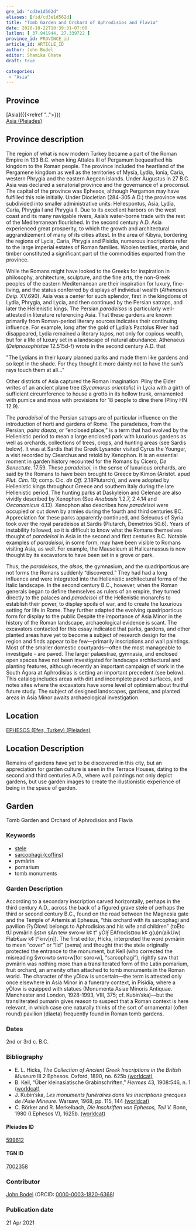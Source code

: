 ```yaml
---
gre_id: "cd3e1d562d"
aliases: [/id/cd3e1d562d]
title: "Tomb Garden and Orchard of Aphrodisios and Flavia"
date: 2020-10-22T10:39:31-07:00
latlon: [ 37.941944, 27.339722 ]
province_id: PROVINCE_id
article_id: ARTICLE_ID
author: John Bodel
editor: Shamika Ghate
draft: true

categories:
 - "Asia"
---
```


## Province

[Asia]({{<relref "..">}}) \
[Asia (Pleiades)](https://pleiades.stoa.org/places/981509)

## Province description
The region of what is now modern Turkey became a part of the Roman Empire in 133 B.C. when king Attalos III of Pergamum bequeathed his kingdom to the Roman people.  The province included the heartland of the Pergamene kingdom as well as the territories of Mysia, Lydia, Ionia, Caria, western Phrygia and the eastern Aegean islands.  Under Augustus in 27 B.C. Asia was declared a senatorial province and the governance of a proconsul.  The capital of the province was Ephesos, although Pergamon may have fulfilled this role initially.  Under Diocletian (284-305 A.D.) the province was subdivided into smaller administrative units: Hellespontus, Asia, Lydia, Caria, Phrygia I and Phrygia II.  Due to its excellent harbors on the west coast and its many navigable rivers, Asia’s water-borne trade with the rest of the Mediterranean flourished.  In the second century A.D. Asia experienced great prosperity, to which the growth and architectural aggrandizement of many of its cities attest. In the area of Kibyra, bordering the regions of Lycia, Caria, Phrygia and Pisidia, numerous inscriptions refer to the large imperial estates of Roman families.  Woolen textiles, marble, and timber constituted a significant part of the commodities exported from the province.  

While the Romans might have looked to the Greeks for inspiration in philosophy, architecture, sculpture, and the fine arts, the non-Greek peoples of the eastern Mediterranean are their inspiration for luxury, fine-living, and the status conferred by displays of individual wealth (*Athenaeus Deip.* XV.690).   Asia was a center for such splendor, first in the kingdoms of Lydia, Phrygia, and Lycia, and then continued by the Persian satraps, and later the Hellenistic kings.  The Persian *paradeisos* is particularly well-attested in literature referencing Asia.  That these gardens are known primarily from Roman-period literary sources indicates their continuing influence. For example, long after the gold of Lydia’s Pactolus River had disappeared, Lydia remained a literary *topos*, not only for copious wealth, but for a life of luxury set in a landscape of natural abundance.  Athenaeus (*Deipnosophistae* 12.515d-f) wrote in the second century A.D. that

"The Lydians in their luxury planned parks and made them like gardens and so kept in the shade.  For they thought it more dainty not to have the sun’s rays touch them at all…"

Other districts of Asia captured the Roman imagination:  Pliny the Elder writes of an ancient plane tree (*Sycamorus orientalis*) in Lycia with a girth of sufficient circumference to house a grotto in its hollow trunk, ornamented with pumice and moss with provisions for 18 people to dine there (Pliny HN 12.9).

The *paradeisoi* of the Persian satraps are of particular influence on the introduction of horti and gardens of Rome.  The paradeisos, from the Persian, *paira daeza*, or “enclosed place,” is a term that had evolved by the Hellenistic period to mean a large enclosed park with luxurious gardens as well as orchards, collections of trees, crops, and hunting areas (see Sardis below). It was at Sardis that the Greek Lysander visited Cyrus the Younger, a visit recorded by Clearchus and retold by Xenophon.  It is an essential moment in garden history recounted for the Romans by Cicero, *De Senectute*. 17.59. These *paradeisoi*, in the sense of luxurious orchards, are said by the Romans to have been brought to Greece by Kimon (Aristot. apud *Plut. Cim.* 10; comp. Cic. *de Off.* 2.18Plutarch), and were adopted by Hellenistic kings throughout Greece and southern Italy during the late Hellenistic period.  The hunting parks at Daskyleion and Celenae are also vividly described by Xenophon (See *Anabasis* 1.2.7, 2.4.14 and *Oeconomicus* 4.13). Xenophon also describes how *paradeisoi* were occupied or cut down by armies during the fourth and third centuries BC. Appreciation for these parks apparently continued, and Seleucus of Syria took over the royal paradeisos at Sardis (Plutarch, Demetrios 50.6). Years of instability followed, so it is difficult to know what the Romans themselves thought of *paradeisoi* in Asia in the second and first centuries B.C.  Notable examples of *paradeisoi*, in some form, may have been visible to Romans visiting Asia, as well. For example, the Mausoleum at Halicarnassus is now thought by its excavators to have been set in a grove or park.   

Thus, the *paradeisos*, the *alsos*, the gymnasium, and the quadriporticus are not forms the Romans suddenly “discovered.”  They had had a long influence and were integrated into the Hellenistic architectural forms of the Italic landscape.  In the second century B.C., however, when the Roman generals began to define themselves as rulers of an empire, they turned directly to the palaces and *paradeisoi* of the Hellenistic monarchs to establish their power, to display spoils of war, and to create the luxurious setting for life in Rome.  They further adapted the evolving quadriporticus form for display to the public
Despite the importance of Asia Minor in the history of the Roman landscape, archaeological evidence is scant. The excavators contacted for this essay indicated that parks, gardens, and other planted areas have yet to become a subject of research design for the region and finds appear to be few—primarily inscriptions and wall paintings. Most of the smaller domestic courtyards—often the most manageable to investigate - are paved.   The larger palaestrae, gymnasia, and enclosed open spaces have not been investigated for landscape architectural and planting features, although recently an important campaign of work in the South Agora at Aphrodisias is setting an important precedent (see below).  This catalog includes areas with dirt and incomplete paved surfaces, and notes sites where the excavators have some level of optimism about fruitful future study. The subject of designed landscapes, gardens, and planted areas in Asia Minor awaits archaeological investigation.

## Location

[EPHESOS (Efes, Turkey) (Pleiades)](https://pleiades.stoa.org/places/599612)

## Location Description
Remains of gardens have yet to be discovered in this city, but an appreciation for garden culture is seen in the Terrace Houses, dating to the second and third centuries A.D., where wall paintings not only depict gardens, but use garden images to create the illustionistic experience of being in the space of garden.


<!--## Sublocation-->

<!--
[AREA WITHIN LOCATION, LIKE “PALATINE HILL”](GEOREFERENCE LINK)
A sublocation is any area larger than an individual garden, but located within a location. I would always try to include a link to a controlled vocabulary here if possible. This ID may well be different from the Garden ID, e.g., Pompeii versus a Garden in one of the houses which has its own Pleiades ID.
-->

<!--### Sublocation Description-->

<!-- DESCRIPTION -->

## Garden
Tomb Garden and Orchard of Aphrodisios and Flavia

### Keywords

- [stele](http://vocab.getty.edu/page/aat/300007023)
- [sarcophagi (coffins)](http://vocab.getty.edu/page/aat/300005947)
- pvmãrin <!-- What is this? -CDC -->
- pomarium
- tomb monuments

### Garden Description
According to a secondary inscription carved horizontally, perhaps in the third century A.D., across the back of a figured grave stele of perhaps the third or second century B.C., found on the road between the Magnesia gate and the Temple of Artemis at Ephesus, “this orchard with its sarcophagi and pavilion (?yÒlow) belongs to Aphrodisios and his wife and children” (toËto tÚ pvmãrin §st‹n sÁn tew svro›w k¢ t“ yÒlƒ ÉAfrodis¤ou k¢ g(u)n(aikÚw) Flab€aw k¢ t°knv[n]). The first editor, Hicks, interpreted the word pvmãrin to mean “cover” or “lid” (p«ma)  and thought that the stele originally protected the entrance to the monument, but Keil (who corrected the misreading §vro›wto svro›w[for soro›w], “sarcophagi”), rightly saw that pvmãrin was nothing more than a transliterated form of the Latin pomarium, fruit orchard, an amenity often attached to tomb monuments in the Roman world. The character of the yÒlow is uncertain—the term is attested only once elsewhere in Asia Minor in a funerary context, in Pisidia, where a yÒlow is equipped with statues (Monumenta Asiae Minoris Antiquae. Manchester and London, 1928-1993, VIII, 375; cf. Kubin’ska)—but the transliterated pumarin gives reason to suspect that a Roman context is here relevant, in which case one naturally thinks of the sort of ornamental (often round) pavilion (diaeta) frequently found in Roman tomb gardens.


<!--
### Maps

<!--
{{< figure src="IMG_URL" alt="ALT_TEXT" title="CAPTION" >}}
-->
<!--
### Plans
<!-- {{< figure src="../images/blankenheim-hulchrath-plan1-EUR_GI_BlaHul_Rv_carroll.jpg" alt="Plan of villa rustica at Blackenheim-Hülchrath; rights statement" title="Plan of the excavations at Aphrodisias">}}
<!--
{{< figure src="IMG_URL" alt="ALT_TEXT" title="CAPTION" >}}
-->
<!--
### Images

<!--
{{< figure src="IMG_URL" alt="ALT_TEXT" title="CAPTION" >}}
-->

### Dates
2nd or 3rd c. B.C.

### Bibliography
- E. L. Hicks, *The Collection of Ancient Greek Inscriptions in the British Museum* III.2 Ephesos. Oxford, 1890, no. 625b [(worldcat)](http://www.worldcat.org/oclc/866630869)
- B. Keil, “Über kleinasiatische Grabinschriften,” *Hermes* 43, 1908:546, n. 1 [(worldcat)](http://www.worldcat.org/oclc/5546821422)
- J. Kubin’ska, *Les monuments funéraires dans les inscriptions grecques de l’Asie Mineure*. Warsaw, 1968, pp. 115, 144 [(worldcat)](http://www.worldcat.org/oclc/1164839456)
- C. Börker and R. Merkelbach, *Die Inschriften von Ephesos, Teil V.* Bonn, 1980 (I.Ephesos V), 1625b. [(worldcat)](http://www.worldcat.org/oclc/1085909921)


<!--#### Periodo ID-->

<!-- [PERIODO_ID](https://pleiades.stoa.org/places/PLEIADES_ID) -->

#### Pleiades ID

[599612](https://pleiades.stoa.org/places/599612)

#### TGN ID
[7002358](http://vocab.getty.edu/page/tgn/7002358)

### Contributor
[John Bodel](link) (ORCID: [0000-0003-1820-6368](https://orcid.org/0000-0003-1820-6368))

### Publication date

21 Apr 2021

<!--### Related articles-->

<!-- Links to other related articles. Leave blank for now -->